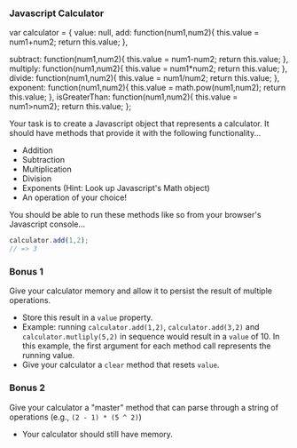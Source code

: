 ### Javascript Calculator
var calculator = {
  value: null,
  add: function(num1,num2){
    this.value = num1+num2;
    return this.value;
  },

  subtract: function(num1,num2){
    this.value = num1-num2;
    return this.value;
    },
  multiply: function(num1,num2){
    this.value = num1*num2;
    return this.value;
    },
  divide: function(num1,num2){
    this.value = num1/num2;
    return this.value;
    },
  exponent: function(num1,num2){
    this.value = math.pow(num1,num2);
    return this.value;
    },
  isGreaterThan: function(num1,num2){
    this.value = num1>num2};
    return this.value;
};

Your task is to create a Javascript object that represents a calculator. It should have methods that provide it with the following functionality...
* Addition
* Subtraction
* Multiplication
* Division
* Exponents (Hint: Look up Javascript's Math object)
* An operation of your choice!

You should be able to run these methods like so from your browser's Javascript console...
```js
calculator.add(1,2);
// => 3
```



### Bonus 1

Give your calculator memory and allow it to persist the result of multiple operations.
* Store this result in a `value` property.
* Example: running `calculator.add(1,2)`, `calculator.add(3,2)` and `calculator.mutliply(5,2)` in sequence would result in a `value` of 10. In this example, the first argument for each method call represents the running value.  
* Give your calculator a `clear` method that resets `value`.

### Bonus 2

Give your calculator a "master" method that can parse through a string of operations (e.g., `(2 - 1) * (5 ^ 2)`)
* Your calculator should still have memory.
